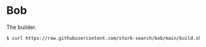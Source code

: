 # Bob

The builder.

```sh
$ curl https://raw.githubusercontent.com/stork-search/bob/main/build.sh | sh
```
